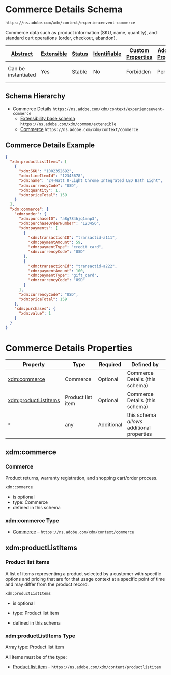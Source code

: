 
# Commerce Details Schema

```
https://ns.adobe.com/xdm/context/experienceevent-commerce
```

Commerce data such as product information (SKU, name, quantity), and standard cart operations (order, checkout, abandon).

| [Abstract](../../../abstract.md) | [Extensible](../../../extensions.md) | [Status](../../../status.md) | [Identifiable](../../../id.md) | [Custom Properties](../../../extensions.md) | [Additional Properties](../../../extensions.md) | Defined In |
|----------------------------------|--------------------------------------|------------------------------|--------------------------------|---------------------------------------------|-------------------------------------------------|------------|
| Can be instantiated | Yes | Stable | No | Forbidden | Permitted | [fieldgroups/experience-event/experienceevent-commerce.schema.json](fieldgroups/experience-event/experienceevent-commerce.schema.json) |
## Schema Hierarchy

* Commerce Details `https://ns.adobe.com/xdm/context/experienceevent-commerce`
  * [Extensibility base schema](../../datatypes/extensible.schema.md) `https://ns.adobe.com/xdm/common/extensible`
  * [Commerce](../../datatypes/marketing/commerce.schema.md) `https://ns.adobe.com/xdm/context/commerce`


## Commerce Details Example
```json
{
  "xdm:productListItems": [
    {
      "xdm:SKU": "1002352692",
      "xdm:lineItemId": "12345678",
      "xdm:name": "24-Watt 8-Light Chrome Integrated LED Bath Light",
      "xdm:currencyCode": "USD",
      "xdm:quantity": 1,
      "xdm:priceTotal": 159
    }
  ],
  "xdm:commerce": {
    "xdm:order": {
      "xdm:purchaseID": "a8g784hjq1mnp3",
      "xdm:purchaseOrderNumber": "123456",
      "xdm:payments": [
        {
          "xdm:transactionID": "transactid-a111",
          "xdm:paymentAmount": 59,
          "xdm:paymentType": "credit_card",
          "xdm:currencyCode": "USD"
        },
        {
          "xdm:transactionId": "transactid-a222",
          "xdm:paymentAmount": 100,
          "xdm:paymentType": "gift_card",
          "xdm:currencyCode": "USD"
        }
      ],
      "xdm:currencyCode": "USD",
      "xdm:priceTotal": 159
    },
    "xdm:purchases": {
      "xdm:value": 1
    }
  }
}
```

# Commerce Details Properties

| Property | Type | Required | Defined by |
|----------|------|----------|------------|
| [xdm:commerce](#xdmcommerce) | Commerce | Optional | Commerce Details (this schema) |
| [xdm:productListItems](#xdmproductlistitems) | Product list item | Optional | Commerce Details (this schema) |
| `*` | any | Additional | this schema *allows* additional properties |

## xdm:commerce
### Commerce

Product returns, warranty registration, and shopping cart/order process.

`xdm:commerce`
* is optional
* type: Commerce
* defined in this schema

### xdm:commerce Type


* [Commerce](../../datatypes/marketing/commerce.schema.md) – `https://ns.adobe.com/xdm/context/commerce`





## xdm:productListItems
### Product list items

A list of items representing a product selected by a customer with specific options and pricing that are for that usage context at a specific point of time and may differ from the product record.

`xdm:productListItems`
* is optional
* type: Product list item

* defined in this schema

### xdm:productListItems Type


Array type: Product list item

All items must be of the type:
* [Product list item](../../datatypes/productlistitem.schema.md) – `https://ns.adobe.com/xdm/content/productlistitem`







